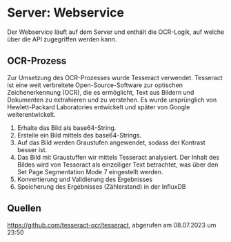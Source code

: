# Server: Webservice

Der Webservice läuft auf dem Server und enthält die OCR-Logik, auf welche über die API zugegriffen werden kann.

## OCR-Prozess

Zur Umsetzung des OCR-Prozesses wurde Tesseract verwendet. Tesseract ist eine weit verbreitete Open-Source-Software zur optischen Zeichenerkennung (OCR), die es ermöglicht, Text aus Bildern und Dokumenten zu extrahieren und zu verstehen. Es wurde ursprünglich von Hewlett-Packard Laboratories entwickelt und später von Google weiterentwickelt.

1. Erhalte das Bild als base64-String.
2. Erstelle ein Bild mittels des base64-Strings.
3. Auf das Bild werden Graustufen angewendet, sodass der Kontrast besser ist.
4. Das Bild mit Graustuffen wir mittels Tesseract analysiert. Der Inhalt des Bildes wird von Tesseract als einzeiliger Text betrachtet, was über den Set Page Segmentation Mode 7 eingestellt werden.
5. Konvertierung und Validierung des Ergebnisses
6. Speicherung des Ergebnisses (Zählerstand) in der InfluxDB

## Quellen

https://github.com/tesseract-ocr/tesseract, abgerufen am 08.07.2023 um 23:50